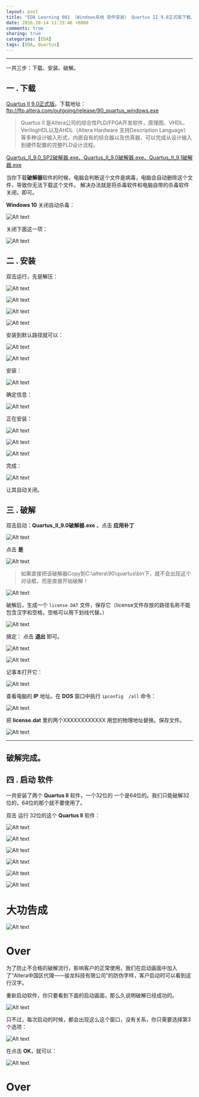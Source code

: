 ```yaml
---
layout: post
title: "EDA Learning 001 （Windows系统 软件安装） Quartus II 9.0正式版下载、安装、破解详细图解"
date: 2016-10-14 11:33:46 +0800
comments: true
sharing: true
categories: [EDA]
tags: [EDA, Quartus]
---
```




---

一共三步：下载、安装、破解。

## 一 . 下载

[Quartus II 9.0正式版](ftp://ftp.altera.com/outgoing/release/)。下载地址：ftp://ftp.altera.com/outgoing/release/90_quartus_windows.exe

> Quartus II 是Altera公司的综合性PLD/FPGA开发软件，原理图、VHDL、VerilogHDL以及AHDL（Altera Hardware 支持Description Language）等多种设计输入形式，内嵌自有的综合器以及仿真器，可以完成从设计输入到硬件配置的完整PLD设计流程。

[Quartus_II_9.0_SP2破解器.exe、Quartus_II_9.0破解器.exe、Quartus_II_9.1破解器.exe](http://download.csdn.net/detail/snzigod/3773166)

当你下载**破解器**软件的时候，电脑会判断这个文件是病毒，电脑会自动删除这个文件，导致你无法下载这个文件。
解决办法就是将杀毒软件和电脑自带的杀毒软件关闭，即可。

**Windows 10** 关闭自动杀毒：

![Alt text](/images/2016-10-14-EDA-Learning-001-QuartusII-90-software-download-install-crack/1474283996339.png)

关闭下面这一项：

![Alt text](/images/2016-10-14-EDA-Learning-001-QuartusII-90-software-download-install-crack/1474284016890.png)


## 二 . 安装

双击运行，先是解压：

![Alt text](/images/2016-10-14-EDA-Learning-001-QuartusII-90-software-download-install-crack/1474278644162.png)

![Alt text](/images/2016-10-14-EDA-Learning-001-QuartusII-90-software-download-install-crack/1474278728866.png)

![Alt text](/images/2016-10-14-EDA-Learning-001-QuartusII-90-software-download-install-crack/1474278737223.png)

![Alt text](/images/2016-10-14-EDA-Learning-001-QuartusII-90-software-download-install-crack/1474278765103.png)

安装到默认路径就可以：

![Alt text](/images/2016-10-14-EDA-Learning-001-QuartusII-90-software-download-install-crack/1474278784253.png)

![Alt text](/images/2016-10-14-EDA-Learning-001-QuartusII-90-software-download-install-crack/1474278793439.png)

安装：

![Alt text](/images/2016-10-14-EDA-Learning-001-QuartusII-90-software-download-install-crack/1474278803589.png)

确定信息：

![Alt text](/images/2016-10-14-EDA-Learning-001-QuartusII-90-software-download-install-crack/1474278816638.png)

正在安装：

![Alt text](/images/2016-10-14-EDA-Learning-001-QuartusII-90-software-download-install-crack/1474278841380.png)

![Alt text](/images/2016-10-14-EDA-Learning-001-QuartusII-90-software-download-install-crack/1474279490381.png)

![Alt text](/images/2016-10-14-EDA-Learning-001-QuartusII-90-software-download-install-crack/1474279506171.png)

完成：

![Alt text](/images/2016-10-14-EDA-Learning-001-QuartusII-90-software-download-install-crack/1474279510464.png)

让其自动关闭。

## 三 . 破解

双击启动：**Quartus_II_9.0破解器.exe** 。点击 **应用补丁**

![Alt text](/images/2016-10-14-EDA-Learning-001-QuartusII-90-software-download-install-crack/1474280706147.png)

点击 **是**

![Alt text](/images/2016-10-14-EDA-Learning-001-QuartusII-90-software-download-install-crack/1474280762103.png)

> 如果直接把该破解器Copy到C:\altera\90\quartus\bin下，就不会出现这个对话框，而是直接开始破解！

![Alt text](/images/2016-10-14-EDA-Learning-001-QuartusII-90-software-download-install-crack/1474280847144.png)

破解后，生成一个 `license.DAT` 文件，保存它（license文件存放的路径名称不能包含汉字和空格，空格可以用下划线代替。）

![Alt text](/images/2016-10-14-EDA-Learning-001-QuartusII-90-software-download-install-crack/1474280894953.png)

搞定： 点击 **退出** 即可。

![Alt text](/images/2016-10-14-EDA-Learning-001-QuartusII-90-software-download-install-crack/1474280939390.png)



![Alt text](/images/2016-10-14-EDA-Learning-001-QuartusII-90-software-download-install-crack/1474281007873.png)

记事本打开它：

![Alt text](/images/2016-10-14-EDA-Learning-001-QuartusII-90-software-download-install-crack/1474281188304.png)

查看电脑的 **IP** 地址。在 **DOS** 窗口中执行  `ipconfig  /all`  命令：

![Alt text](/images/2016-10-14-EDA-Learning-001-QuartusII-90-software-download-install-crack/1474282104125.png)

把 **license.dat** 里的两个XXXXXXXXXXXX 用您的物理地址替换。保存文件。

![Alt text](/images/2016-10-14-EDA-Learning-001-QuartusII-90-software-download-install-crack/1474282227305.png)

---

## 破解完成。

## 四 . 启动 软件

一共安装了两个 **Quartus II** 软件，一个32位的 一个是64位的。我们只能破解32位的，64位的那个就不要使用了。

双击 运行 32位的这个 **Quartus II** 软件：

![Alt text](/images/2016-10-14-EDA-Learning-001-QuartusII-90-software-download-install-crack/1474283601830.png)

![Alt text](/images/2016-10-14-EDA-Learning-001-QuartusII-90-software-download-install-crack/1474282695283.png)

![Alt text](/images/2016-10-14-EDA-Learning-001-QuartusII-90-software-download-install-crack/1474282962497.png)


![Alt text](/images/2016-10-14-EDA-Learning-001-QuartusII-90-software-download-install-crack/1474282992516.png)

![Alt text](/images/2016-10-14-EDA-Learning-001-QuartusII-90-software-download-install-crack/1474283003725.png)

![Alt text](/images/2016-10-14-EDA-Learning-001-QuartusII-90-software-download-install-crack/1474283024488.png)

# 大功告成

![Alt text](/images/2016-10-14-EDA-Learning-001-QuartusII-90-software-download-install-crack/1474283051006.png)

# Over


为了防止不合格的破解流行，影响客户的正常使用，我们在启动画面中加入了“Altera中国区代理――骏龙科技有限公司”的防伪字样，客户启动时可以看到这行汉字。

重新启动软件，你只要看到下面的启动画面，那么久说明破解已经成功的。

![Alt text](/images/2016-10-14-EDA-Learning-001-QuartusII-90-software-download-install-crack/1474283525105.png)

只不过，每次启动的时候，都会出现这么这个窗口，没有关系，你只需要选择第3个选项：

![Alt text](/images/2016-10-14-EDA-Learning-001-QuartusII-90-software-download-install-crack/1474283718224.png)

在点击 **OK**，就可以：

![Alt text](/images/2016-10-14-EDA-Learning-001-QuartusII-90-software-download-install-crack/1474283758095.png)

# Over 


















